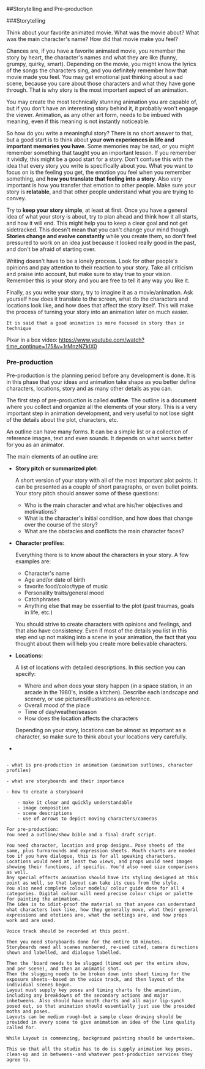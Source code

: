 ##Storytelling and Pre-production

###Storytelling

Think about your favorite animated movie. What was the movie about? What was the main character's name? How did that movie make you feel?

Chances are, if you have a favorite animated movie, you remember the story by heart, the character's names and what they are like (funny, grumpy, quirky, smart). Depending on the movie, you might know the lyrics of the songs the characters sing, and you definitely remember how that movie made you feel. You may get emotional just thinking about a sad scene, because you care about those characters and what they have gone through. That is why story is the most important aspect of an animation.

You may create the most technically stunning animation you are capable of, but if you don't have an interesting story behind it, it probably won't engage the viewer. Animation, as any other art form, needs to be imbued with meaning, even if this meaning is not instantly noticeable.

So how do you write a meaningful story? There is no short answer to that, but a good start is to think about **your own experiences in life and important memories you have**. Some memories may be sad, or you might remember something that taught you an important lesson. If you remember it vividly, this might be a good start for a story. Don't confuse this with the idea that every story you write is specifically about you. What you want to focus on is the feeling you get, the emotion you feel when you remember something, and **how you translate that feeling into a story**. Also very important is how you transfer that emotion to other people. Make sure your story is **relatable**, and that other people understand what you are trying to convey.

Try to **keep your story simple**, at least at first. Once you have a general idea of what your story is about, try to plan ahead and think how it all starts, and how it will end. This might help you to keep a clear goal and not get sidetracked. This doesn't mean that you can't change your mind though. **Stories change and evolve constantly** while you create them, so don't feel pressured to work on an idea just because it looked really good in the past, and don't be afraid of starting over.

Writing doesn't have to be a lonely process. Look for other people's opinions and pay attention to their reaction to your story. Take all criticism and praise into account, but make sure to stay true to your vision. Remember this is your story and you are free to tell it any way you like it.

Finally, as you write your story, try to imagine it as a movie/animation. Ask yourself how does it translate to the screen, what do the characters and locations look like, and how does that affect the story itself. This will make the process of turning your story into an animation later on much easier.



```
It is said that a good animation is more focused in story than in technique
```



Pixar in a box video: https://www.youtube.com/watch?time_continue=175&v=1rMnzNZkIX0



### Pre-production


Pre-production is the planning period before any development is done. It is in this phase that your ideas and animation take shape as you better define characters, locations, story and as many other details as you can.

The first step of pre-production is called **outline**. The outline is a document where you collect and organize all the elements of your story. This is a very important step in animation development, and very useful to not lose sight of the details about the plot, characters, etc.

An outline can have many forms. It can be a simple list or a collection of reference images, text and even sounds. It depends on what works better for you as an animator.

The main elements of an outline are:

- **Story pitch or summarized plot:**

    A short version of your story with all of the most important plot points. It can be presented as a couple of short paragraphs, or even bullet points. Your story pitch should answer some of these questions:
    - Who is the main character and what are his/her objectives and motivations?
    - What is the character's initial condition, and how does that change over the course of the story?
    - What are the obstacles and conflicts the main character faces?
    
    
- **Character profiles:**

    Everything there is to know about the characters in your story. A few examples are:
    - Character's name
    - Age and/or date of birth
    - favorite food/color/type of music
    - Personality traits/general mood
    - Catchphrases
    - Anything else that may be essential to the plot (past traumas, goals in life, etc.)
    
    You should strive to create characters with opinions and feelings, and that also have consistency. Even if most of the details you list in this step end up not making into a scene in your animation, the fact that you thought about them will help you create more believable characters.
    
- **Locations:**

    A list of locations with detailed descriptions. In this section you can specify:
    - Where and when does your story happen (in a space station, in an arcade in the 1980's, inside a kitchen). Describe each landscape and scenery, or use pictures/illustrations as reference.
    - Overall mood of the place
    - Time of day/weather/season    
    - How does the location affects the characters
    
    Depending on your story, locations can be almost as important as a character, so make sure to think about your locations very carefully.
    
- 

```

- what is pre-production in animation (animation outlines, character profiles)

- what are storyboards and their importance

- how to create a storyboard

    - make it clear and quickly understandable
    - image composition
    - scene descriptions
    - use of arrows to depict moving characters/cameras
```



    



```
For pre-production:
You need a outline/show bible and a final draft script.

You need character, location and prop designs. Pose sheets of the same, plus turnarounds and expression sheets. Mouth charts are needed too if you have dialogue, this is for all speaking characters.
Locations would need at least two views, and props would need images showing their functions, if specific. You'd also need size comparisons as well.
Any special effects animation should have its styling designed at this point as well, so that layout can take its cues from the style.
You also need complete colour models/ colour guide done for all 4 categories. Digital colour will need precise colour chips or palette for painting the animation.
The idea is to idiot-proof the material so that anyone can understand what characters look like, how they generally move, what their general expressions and etotions are, what the settings are, and how props work and are used.

Voice track should be recorded at this point.

Then you need storyboards done for the entire 10 minutes.
Storyboards need all scenes numbered, re-used cited, camera directions shown and labelled, and dialogue labelled.

Then the 'board needs to be slugged (timed out per the entire show, and per scene), and then an animatic shot.
Then the slugging needs to be broken down into sheet timing for the exposure sheets--based on the voice track, and then layout of the individual scenes begun.
Layout must supply key poses and timing charts fo the animation, including any breakdowns of the secondary actions and major inbetweens. Also should have mouth charts and all major lip-synch posed out, so that animation should essentially just use the provided moths and poses.
Layouts can be medium rough-but a sample clean drawing should be provided in every scene to give animation an idea of the line quality called for.

While Layout is commencing, background painting should be undertaken.

This so that all the studio has to do is supply animation key poses, clean-up and in betweens--and whatever post-production services they agree to.

```



